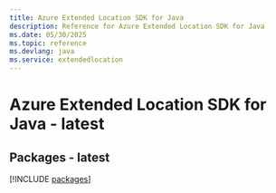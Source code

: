 ```yaml
---
title: Azure Extended Location SDK for Java
description: Reference for Azure Extended Location SDK for Java
ms.date: 05/30/2025
ms.topic: reference
ms.devlang: java
ms.service: extendedlocation
---
```

# Azure Extended Location SDK for Java - latest
## Packages - latest
[!INCLUDE [packages](extended-location-index.md)]